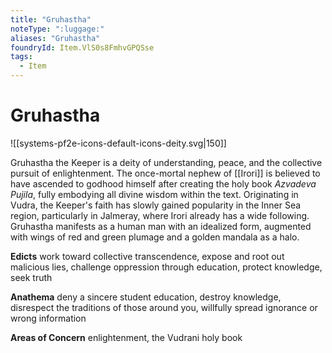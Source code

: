 ```yaml
---
title: "Gruhastha"
noteType: ":luggage:"
aliases: "Gruhastha"
foundryId: Item.VlS0s8FmhvGPQSse
tags:
  - Item
---
```


# Gruhastha
![[systems-pf2e-icons-default-icons-deity.svg|150]]

Gruhastha the Keeper is a deity of understanding, peace, and the collective pursuit of enlightenment. The once-mortal nephew of [[Irori]] is believed to have ascended to godhood himself after creating the holy book _Azvadeva Pujila_, fully embodying all divine wisdom within the text. Originating in Vudra, the Keeper's faith has slowly gained popularity in the Inner Sea region, particularly in Jalmeray, where Irori already has a wide following. Gruhastha manifests as a human man with an idealized form, augmented with wings of red and green plumage and a golden mandala as a halo.

**Edicts** work toward collective transcendence, expose and root out malicious lies, challenge oppression through education, protect knowledge, seek truth

**Anathema** deny a sincere student education, destroy knowledge, disrespect the traditions of those around you, willfully spread ignorance or wrong information

**Areas of Concern** enlightenment, the Vudrani holy book
